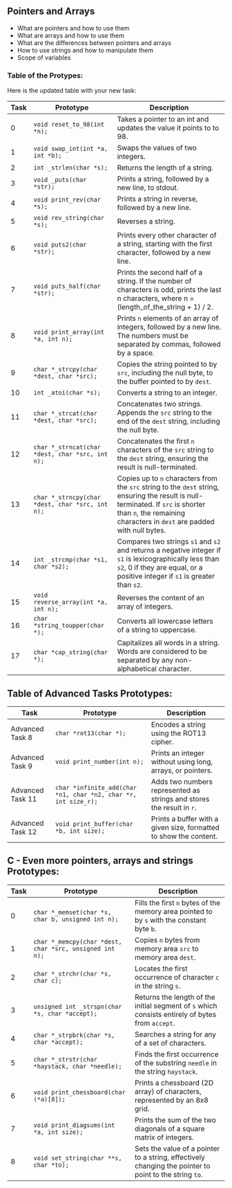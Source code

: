 ## Pointers and Arrays

* What are pointers and how to use them
* What are arrays and how to use them
* What are the differences between pointers and arrays
* How to use strings and how to manipulate them
* Scope of variables

### Table of the Protypes: 

Here is the updated table with your new task:

| Task | Prototype | Description |
|------|-----------|-------------|
| 0 | `void reset_to_98(int *n);` | Takes a pointer to an int and updates the value it points to to 98. |
| 1 | `void swap_int(int *a, int *b);` | Swaps the values of two integers. |
| 2 | `int _strlen(char *s);` | Returns the length of a string. |
| 3 | `void _puts(char *str);` | Prints a string, followed by a new line, to stdout. |
| 4 | `void print_rev(char *s);` | Prints a string in reverse, followed by a new line. |
| 5 | `void rev_string(char *s);` | Reverses a string. |
| 6 | `void puts2(char *str);` | Prints every other character of a string, starting with the first character, followed by a new line. |
| 7 | `void puts_half(char *str);` | Prints the second half of a string. If the number of characters is odd, prints the last n characters, where n = (length_of_the_string + 1) / 2. |
| 8 | `void print_array(int *a, int n);` | Prints `n` elements of an array of integers, followed by a new line. The numbers must be separated by commas, followed by a space. |
| 9 | `char *_strcpy(char *dest, char *src);` | Copies the string pointed to by `src`, including the null byte, to the buffer pointed to by `dest`. |
| 10 | `int _atoi(char *s);` | Converts a string to an integer. |
| 11 | `char *_strcat(char *dest, char *src);` | Concatenates two strings. Appends the `src` string to the end of the `dest` string, including the null byte. |
| 12 | `char *_strncat(char *dest, char *src, int n);` | Concatenates the first `n` characters of the `src` string to the `dest` string, ensuring the result is null-terminated. |
| 13 | `char *_strncpy(char *dest, char *src, int n);` | Copies up to `n` characters from the `src` string to the `dest` string, ensuring the result is null-terminated. If `src` is shorter than `n`, the remaining characters in `dest` are padded with null bytes. |
| 14 | `int _strcmp(char *s1, char *s2);` | Compares two strings `s1` and `s2` and returns a negative integer if `s1` is lexicographically less than `s2`, 0 if they are equal, or a positive integer if `s1` is greater than `s2`. |
| 15 | `void reverse_array(int *a, int n);` | Reverses the content of an array of integers. |
| 16 | `char *string_toupper(char *);` | Converts all lowercase letters of a string to uppercase. |
| 17 | `char *cap_string(char *);` | Capitalizes all words in a string. Words are considered to be separated by any non-alphabetical character. |



## Table of Advanced Tasks Prototypes:

| Task           | Prototype                                      | Description                                                    |
|----------------|------------------------------------------------|----------------------------------------------------------------|
| Advanced Task 8 | `char *rot13(char *);`                         | Encodes a string using the ROT13 cipher.                       |
| Advanced Task 9 | `void print_number(int n);`                    | Prints an integer without using long, arrays, or pointers.     |
| Advanced Task 11 | `char *infinite_add(char *n1, char *n2, char *r, int size_r);` | Adds two numbers represented as strings and stores the result in `r`. |
| Advanced Task 12 | `void print_buffer(char *b, int size);`        | Prints a buffer with a given size, formatted to show the content. |


## C - Even more pointers, arrays and strings Prototypes: 


| Task | Prototype | Description |
|------|-----------|-------------|
| 0 | `char *_memset(char *s, char b, unsigned int n);` | Fills the first `n` bytes of the memory area pointed to by `s` with the constant byte `b`. |
| 1 | `char *_memcpy(char *dest, char *src, unsigned int n);` | Copies `n` bytes from memory area `src` to memory area `dest`. |
| 2 | `char *_strchr(char *s, char c);` | Locates the first occurrence of character `c` in the string `s`. |
| 3 | `unsigned int _strspn(char *s, char *accept);` | Returns the length of the initial segment of `s` which consists entirely of bytes from `accept`. |
| 4 | `char *_strpbrk(char *s, char *accept);` | Searches a string for any of a set of characters. |
| 5 | `char *_strstr(char *haystack, char *needle);` | Finds the first occurrence of the substring `needle` in the string `haystack`. |
| 6 | `void print_chessboard(char (*a)[8]);` | Prints a chessboard (2D array) of characters, represented by an 8x8 grid. |
| 7 | `void print_diagsums(int *a, int size);` | Prints the sum of the two diagonals of a square matrix of integers. |
| 8 | `void set_string(char **s, char *to);` | Sets the value of a pointer to a string, effectively changing the pointer to point to the string `to`. |
